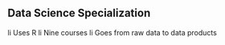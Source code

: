 ## Data Science Specialization 

li Uses R 
li Nine courses 
li Goes from raw data to data products
